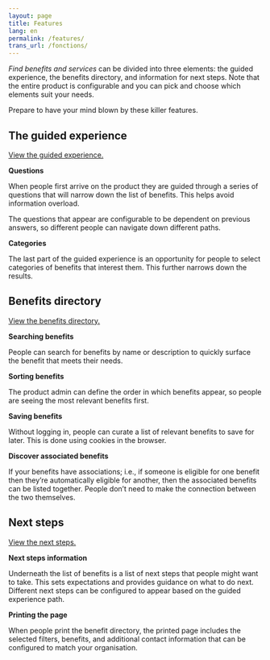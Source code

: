 ```yaml
---
layout: page
title: Features
lang: en
permalink: /features/
trans_url: /fonctions/
---
```

*Find benefits and services* can be divided into three elements: the guided experience, the benefits directory, and information for next steps. Note that the entire product is configurable and you can pick and choose which elements suit your needs.

Prepare to have your mind blown by these killer features.

## The guided experience

[View the guided experience.](https://benefits-avantages.cds-snc.ca)

**Questions**

When people first arrive on the product they are guided through a series of questions that will narrow down the list of benefits. This helps avoid information overload.

The questions that appear are configurable to be dependent on previous answers, so different people can navigate down different paths.

**Categories**

The last part of the guided experience is an opportunity for people to select categories of benefits that interest them. This further narrows down the results.

## Benefits directory

[View the benefits directory.](https://benefits-avantages.cds-snc.ca/benefits-directory?)

**Searching benefits**

People can search for benefits by name or description to quickly surface the benefit that meets their needs.

**Sorting benefits**

The product admin can define the order in which benefits appear, so people are seeing the most relevant benefits first.

**Saving benefits**

Without logging in, people can curate a list of relevant benefits to save for later. This is done using cookies in the browser.

**Discover associated benefits**

If your benefits have associations; i.e., if someone is eligible for one benefit then they’re automatically eligible for another, then the associated benefits can be listed together. People don’t need to make the connection between the two themselves.

## Next steps

[View the next steps.](https://benefits-avantages.cds-snc.ca/benefits-directory?#next-steps)

**Next steps information**

Underneath the list of benefits is a list of next steps that people might want to take. This sets expectations and provides guidance on what to do next. Different next steps can be configured to appear based on the guided experience path.

**Printing the page**

When people print the benefit directory, the printed page includes the selected filters, benefits, and additional contact information that can be configured to match your organisation.